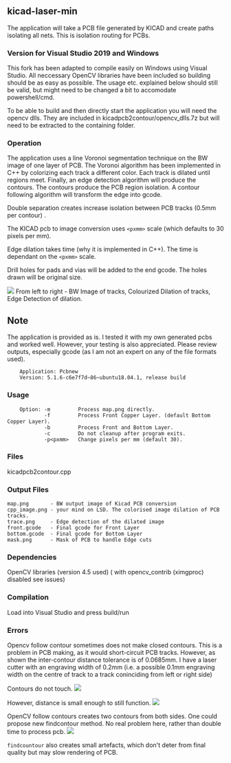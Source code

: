 ## kicad-laser-min

The application will take a PCB file generated by KICAD and create paths isolating all nets.
This is isolation routing for PCBs.

### Version for Visual Studio 2019 and Windows

This fork has been adapted to compile easily on Windows using Visual Studio. All neccessary OpenCV libraries have been included so building should be as easy as possible.
The usage etc. explained below should still be valid, but might need to be changed a bit to accomodate powershell/cmd.

To be able to build and then directly start the application you will need the opencv dlls. They are included in kicadpcb2contour/opencv_dlls.7z but will need to be extracted to the containing folder. 

### Operation
The application uses a line Voronoi segmentation technique on the BW image of one layer of PCB. The Voronoi algorithm has been implemented in C++
by colorizing each track a different color. Each track is dilated until regions meet. Finally, an edge detection algorithm will produce the contours.
The contours produce the PCB region isolation. A contour following algorithm will transform the edge into gcode.

Double separation creates increase isolation between PCB tracks  (0.5mm per contour) .

The KICAD pcb to image conversion uses `<pxmm>` scale (which defaults to 30 pixels per mm).

Edge dilation takes time (why it is implemented in C++). The time is dependant on the `<pxmm>` scale.

Drill holes for pads and vias will be added to the end gcode. The holes drawn will be original size.

<img src="images/output.png">
From left to right - BW Image of tracks, Colourized Dilation of tracks, Edge Detection of dilation.

## Note
The application is provided as is. I tested it with my own generated pcbs and worked well. However, your testing is also appreciated.
Please review outputs, especially gcode (as I am not an expert on any of the file formats used).

```KICAD Version used :
    Application: Pcbnew
    Version: 5.1.6-c6e7f7d~86~ubuntu18.04.1, release build
```

### Usage

```Usage:
    Option: -m         Process map.png directly.
            -f         Process Front Copper Layer. (default Bottom Copper Layer).
            -b         Process Front and Bottom Layer.
            -c         Do not cleanup after program exits.
            -p<pxmm>   Change pixels per mm (default 30).
```

### Files
kicadpcb2contour.cpp

### Output Files
    map.png       - BW output image of Kicad PCB conversion
    cpp_image.png - your mind on LSD. The colorised image dilation of PCB tracks.
    trace.png     - Edge detection of the dilated image
    front.gcode   - Final gcode for Front Layer
    bottom.gcode  - Final gcode for Bottom Layer
    mask.png      - Mask of PCB to handle Edge cuts



### Dependencies
OpenCV libraries (version 4.5 used)  ( with opencv_contrib (ximgproc) disabled see issues)

### Compilation
Load into Visual Studio and press build/run

### Errors

Opencv follow contour sometimes does not make closed contours. This is a problem in PCB making, as it would short-circuit PCB tracks.
However, as shown the inter-contour distance tolerance is of 0.0685mm. I have a laser cutter with an engraving width of 0.2mm (i.e. a
possible 0.1mm engraving width on the centre of track to a track coninciding from left or right side)

Contours do not touch.
<img src="images/error-1.png">

However, distance is small enough to still function.
<img src="images/error-2.png">

OpenCV follow contours creates two contours from both sides.
One could propose new findcontour method. No real problem here, rather than double time to process pcb.
<img src="images/error-3.png">

```findcountour``` also creates small artefacts, which don't deter from final quality but may slow rendering of PCB.
